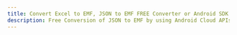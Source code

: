 ---title: Convert Excel to EMF, JSON to EMF FREE Converter or Android SDKdescription: Free Conversion of JSON to EMF by using Android Cloud APIs & SDKs. Also Create, Edit & Render Microsoft Excel, CSV and SpreadsheetML worksheets or spreadsheet in the Cloud.---